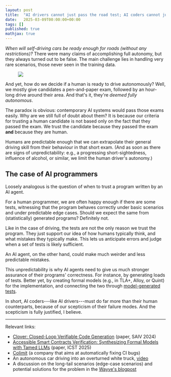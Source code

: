 ```yaml
---
layout: post
title:  "AI drivers cannot just pass the road test; AI coders cannot just write a couple of tests"
date:   2025-03-09T00:00:00+00:00
tags: []
published: true
mathjax: true
---
```


*When will self-driving cars be ready enough for roads (without any restrictions)?*
There were many claims of accomplishing full autonomy, but they always turned out to be false.
The main challenge lies in handling very rare scenarios, those never seen in the training data.


<figure style="width:100%">
  <img
  class="centered"
  src="{{ site.url }}/assets/posts/road_test/robotDrivingAFiaker.webp"
  />
</figure>

And yet, how do we decide if a human is ready to drive autonomously?
Well, we mostly give candidates a pen-and-paper exam, followed by an hour-long drive around their area.
And that's it, they're *deemed fully autonomous*.

The paradox is obvious: contemporary AI systems would pass those exams easily.
Why are we still full of doubt about them?
It is because our criteria for trusting a human candidate is not based only on the fact that they passed the exam.
We trust the candidate because they passed the exam **and** because they are human.

Humans are predictable enough that we can extrapolate their general driving skill from their behaviour in that short exam. (And as soon as there are signs of unpredictability: e.g., a progressing short-sightedness, influence of alcohol, or similar, we limit the human driver's autonomy.)

## The case of AI programmers

Loosely analogous is the question of when to trust a program written by an AI agent.

For a human programmer, we are often happy enough if there are some tests, witnessing that the program behaves correctly under basic scenarios and under predictable edge cases.
Should we expect the same from (statistically) generated programs? Definitely not.

Like in the case of driving, the tests are not the only reason we trust the program.
They just support our idea of how humans typically think, and what mistakes they typically make.
This lets us anticipate errors and judge when a set of tests is likely sufficient.

An AI agent, on the other hand, could make much weirder and less predictable mistakes.

This unpredictability is why AI agents need to give us much stronger assurance of their programs' correctness.
For instance, by generating loads of tests.
Better yet, by creating formal models (e.g., in TLA+, Alloy, or Quint) for the implementation, and connecting the two through [model-generated tests](https://mbt.informal.systems/).

In short, AI coders---like AI drivers---must do far more than their human counterparts, because of our scepticism of their failure modes. 
And the scepticism is fully justified, I believe.

---

Relevant links:

- [Clover: Closed-Loop Verifiable Code Generation](https://arxiv.org/pdf/2310.17807) (paper, SAIV 2024)
- [Accessible Smart Contracts Verification: Synthesizing Formal Models with Tamed LLMs](https://arxiv.org/pdf/2501.12972) (paper, ICST 2025)
- [Colimit](https://colimit.io/about) (a company that aims at automatically fixing CI bugs)
- An autonomous car driving into an overturned white truck, [video](https://www.youtube.com/watch?v=X3hrKnv0dPQ) 
- A discussion on the long-tail scenarios (edge-case scenarios) and potential solutions for the problem in the [Wayve's blogpost](https://wayve.ai/thinking/e2e-embodied-ai-solves-the-long-tail/)